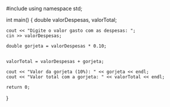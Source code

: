 #include <iostream>
using namespace std;

int main() {
    double valorDespesas, valorTotal;

  
    cout << "Digite o valor gasto com as despesas: ";
    cin >> valorDespesas;

    double gorjeta = valorDespesas * 0.10;


    valorTotal = valorDespesas + gorjeta;

    cout << "Valor da gorjeta (10%): " << gorjeta << endl;
    cout << "Valor total com a gorjeta: " << valorTotal << endl;

    return 0;
}
